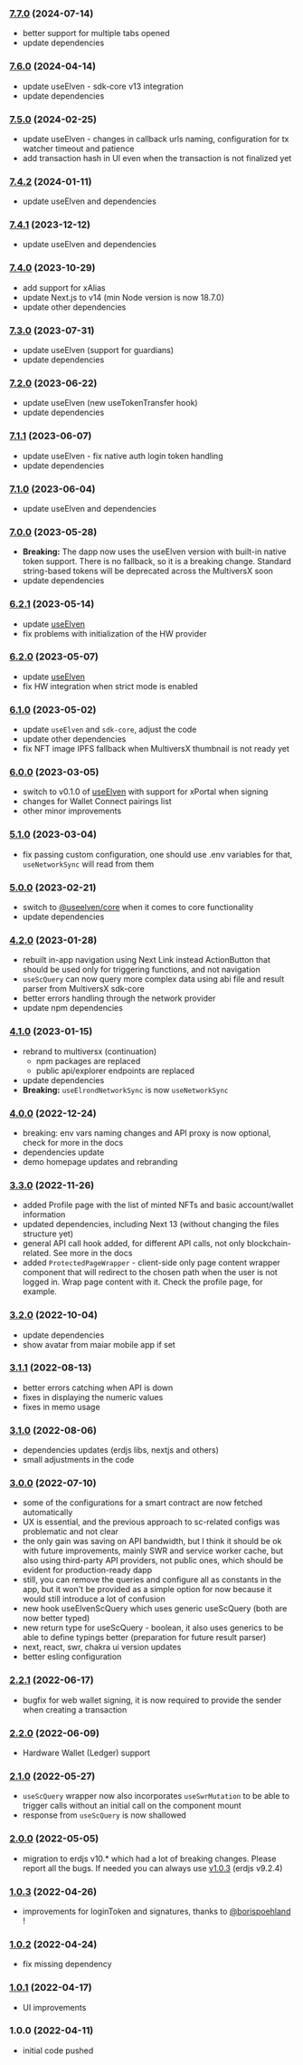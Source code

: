 ### [7.7.0](https://github.com/ElvenTools/elven-tools-dapp/releases/tag/v7.7.0) (2024-07-14)
- better support for multiple tabs opened
- update dependencies 

### [7.6.0](https://github.com/ElvenTools/elven-tools-dapp/releases/tag/v7.6.0) (2024-04-14)
- update useElven - sdk-core v13 integration
- update dependencies

### [7.5.0](https://github.com/ElvenTools/elven-tools-dapp/releases/tag/v7.5.0) (2024-02-25)
- update useElven - changes in callback urls naming, configuration for tx watcher timeout and patience
- add transaction hash in UI even when the transaction is not finalized yet

### [7.4.2](https://github.com/ElvenTools/elven-tools-dapp/releases/tag/v7.4.2) (2024-01-11)
- update useElven and dependencies

### [7.4.1](https://github.com/ElvenTools/elven-tools-dapp/releases/tag/v7.4.1) (2023-12-12)
- update useElven and dependencies

### [7.4.0](https://github.com/ElvenTools/elven-tools-dapp/releases/tag/v7.4.0) (2023-10-29)
- add support for xAlias
- update Next.js to v14 (min Node version is now 18.7.0)
- update other dependencies

### [7.3.0](https://github.com/ElvenTools/elven-tools-dapp/releases/tag/v7.3.0) (2023-07-31)
- update useElven (support for guardians)
- update dependencies

### [7.2.0](https://github.com/ElvenTools/elven-tools-dapp/releases/tag/v7.2.0) (2023-06-22)
- update useElven (new useTokenTransfer hook)
- update dependencies

### [7.1.1](https://github.com/ElvenTools/elven-tools-dapp/releases/tag/v7.1.1) (2023-06-07)
- update useElven - fix native auth login token handling
- update dependencies

### [7.1.0](https://github.com/ElvenTools/elven-tools-dapp/releases/tag/v7.1.0) (2023-06-04)
- update useElven and dependencies

### [7.0.0](https://github.com/ElvenTools/elven-tools-dapp/releases/tag/v7.0.0) (2023-05-28)
- **Breaking:** The dapp now uses the useElven version with built-in native token support. There is no fallback, so it is a breaking change. Standard string-based tokens will be deprecated across the MultiversX soon
- update dependencies

### [6.2.1](https://github.com/ElvenTools/elven-tools-dapp/releases/tag/v6.2.1) (2023-05-14)
- update [useElven](https://www.useelven.com/)
- fix problems with initialization of the HW provider

### [6.2.0](https://github.com/ElvenTools/elven-tools-dapp/releases/tag/v6.2.0) (2023-05-07)
- update [useElven](https://www.useelven.com/)
- fix HW integration when strict mode is enabled

### [6.1.0](https://github.com/ElvenTools/elven-tools-dapp/releases/tag/v6.1.0) (2023-05-02)
- update `useElven` and `sdk-core`, adjust the code
- update other dependencies
- fix NFT image IPFS fallback when MultiversX thumbnail is not ready yet

### [6.0.0](https://github.com/ElvenTools/elven-tools-dapp/releases/tag/v6.0.0) (2023-03-05)
- switch to v0.1.0 of [useElven](https://www.useelven.com/) with support for xPortal when signing
- changes for Wallet Connect pairings list
- other minor improvements

### [5.1.0](https://github.com/ElvenTools/elven-tools-dapp/releases/tag/v5.1.0) (2023-03-04)
- fix passing custom configuration, one should use .env variables for that, `useNetworkSync` will read from them

### [5.0.0](https://github.com/ElvenTools/elven-tools-dapp/releases/tag/v5.0.0) (2023-02-21)
- switch to [@useelven/core](https://www.useelven.com) when it comes to core functionality
- update dependencies

### [4.2.0](https://github.com/ElvenTools/elven-tools-dapp/releases/tag/v4.2.0) (2023-01-28)
- rebuilt in-app navigation using Next Link instead ActionButton that should be used only for triggering functions, and not navigation
- `useScQuery` can now query more complex data using abi file and result parser from MultiversX sdk-core 
- better errors handling through the network provider
- update npm dependencies

### [4.1.0](https://github.com/ElvenTools/elven-tools-dapp/releases/tag/v4.1.0) (2023-01-15)
- rebrand to multiversx (continuation)
    - npm packages are replaced
    - public api/explorer endpoints are replaced
- update dependencies
- **Breaking:** `useElrondNetworkSync` is now `useNetworkSync`

### [4.0.0](https://github.com/ElvenTools/elven-tools-dapp/releases/tag/v4.0.0) (2022-12-24)
- breaking: env vars naming changes and API proxy is now optional, check for more in the docs
- dependencies update
- demo homepage updates and rebranding

### [3.3.0](https://github.com/ElvenTools/elven-tools-dapp/releases/tag/v3.3.0) (2022-11-26)
- added Profile page with the list of minted NFTs and basic account/wallet information
- updated dependencies, including Next 13 (without changing the files structure yet)
- general API call hook added, for different API calls, not only blockchain-related. See more in the docs
- added `ProtectedPageWrapper` - client-side only page content wrapper component that will redirect to the chosen path when the user is not logged in. Wrap page content with it. Check the profile page, for example.

### [3.2.0](https://github.com/ElvenTools/elven-tools-dapp/releases/tag/v3.2.0) (2022-10-04)
- update dependencies
- show avatar from maiar mobile app if set

### [3.1.1](https://github.com/ElvenTools/elven-tools-dapp/releases/tag/v3.1.1) (2022-08-13)
- better errors catching when API is down
- fixes in displaying the numeric values
- fixes in memo usage

### [3.1.0](https://github.com/ElvenTools/elven-tools-dapp/releases/tag/v3.1.0) (2022-08-06)
- dependencies updates (erdjs libs, nextjs and others)
- small adjustments in the code

### [3.0.0](https://github.com/ElvenTools/elven-tools-dapp/releases/tag/v3.0.0) (2022-07-10)
- some of the configurations for a smart contract are now fetched automatically
- UX is essential, and the previous approach to sc-related configs was problematic and not clear
- the only gain was saving on API bandwidth, but I think it should be ok with future improvements, mainly SWR and service worker cache, but also using third-party API providers, not public ones, which should be evident for production-ready dapp
- still, you can remove the queries and configure all as constants in the app, but it won't be provided as a simple option for now because it would still introduce a lot of confusion
- new hook useElvenScQuery which uses generic useScQuery (both are now better typed)
- new return type for useScQuery - boolean, it also uses generics to be able to define typings better (preparation for future result parser)
- next, react, swr, chakra ui version updates
- better esling configuration

### [2.2.1](https://github.com/ElvenTools/elven-tools-dapp/releases/tag/v2.2.1) (2022-06-17)
- bugfix for web wallet signing, it is now required to provide the sender when creating a transaction

### [2.2.0](https://github.com/ElvenTools/elven-tools-dapp/releases/tag/v2.2.0) (2022-06-09)
- Hardware Wallet (Ledger) support

### [2.1.0](https://github.com/ElvenTools/elven-tools-dapp/releases/tag/v2.1.0) (2022-05-27)
- `useScQuery` wrapper now also incorporates `useSwrMutation` to be able to trigger calls without an initial call on the component mount
- response from `useScQuery` is now shallowed

### [2.0.0](https://github.com/ElvenTools/elven-tools-dapp/releases/tag/v2.0.0) (2022-05-05)
- migration to erdjs v10.* which had a lot of breaking changes. Please report all the bugs. If needed you can always use [v1.0.3](https://github.com/ElvenTools/elven-tools-dapp/releases/tag/v1.0.3) (erdjs v9.2.4)

### [1.0.3](https://github.com/ElvenTools/elven-tools-dapp/releases/tag/v1.0.3) (2022-04-26)
- improvements for loginToken and signatures, thanks to [@borispoehland](https://github.com/borispoehland) !

### [1.0.2](https://github.com/ElvenTools/elven-tools-dapp/releases/tag/v1.0.2) (2022-04-24)
- fix missing dependency

### [1.0.1](https://github.com/ElvenTools/elven-tools-dapp/releases/tag/v1.0.1) (2022-04-17)
- UI improvements

### 1.0.0 (2022-04-11)
- initial code pushed
